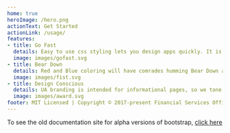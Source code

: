 ```yaml
---
home: true
heroImage: /hero.png
actionText: Get Started
actionLink: /usage/
features:
- title: Go Fast
  details: Easy to use css styling lets you design apps quickly. It is also extremely light-weight, coming in at less than >200kb, so your apps will literally go faster too.
  image: images/gofast.svg
- title: Bear Down
  details: Red and Blue coloring will have comrades humming Bear Down as they do their part for the motherland.
  image: images/fist.svg
- title: Design Conscious
  details: UA branding is intended for informational pages, so we tone it down to fit better with expectations for modern web applications. When necessary, certain UA Bootstrap features can be implemented on the fly with additional classes.
  image: images/award.svg
footer: MIT Licensed | Copyright © 2017-present Financial Services Office
---
```


To see the old documentation site for alpha versions of bootstrap, [click here](http://fast-docs-fso-bootstrap-alpha.s3-website-us-west-2.amazonaws.com/)
